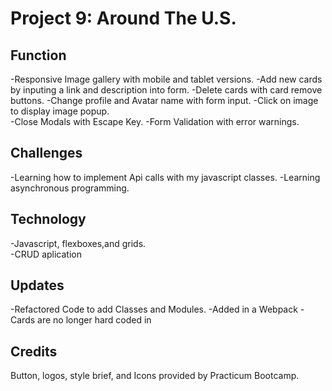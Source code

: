 # Project 9: Around The U.S.



## Function
-Responsive Image gallery with mobile and tablet versions.
-Add new cards by inputing a link and description into form.
-Delete cards with card remove buttons.
-Change profile and Avatar name with form input.
-Click on image to display image popup.  
-Close Modals with Escape Key.
-Form Validation with error warnings. 

## Challenges
-Learning how to implement Api calls with my javascript classes.
-Learning asynchronous programming. 

## Technology 
-Javascript, flexboxes,and grids.  
-CRUD aplication

## Updates
-Refactored Code to add Classes and Modules.
-Added in  a Webpack 
-Cards are no longer hard coded in

## Credits 
Button, logos, style brief, and Icons provided by Practicum Bootcamp. 



